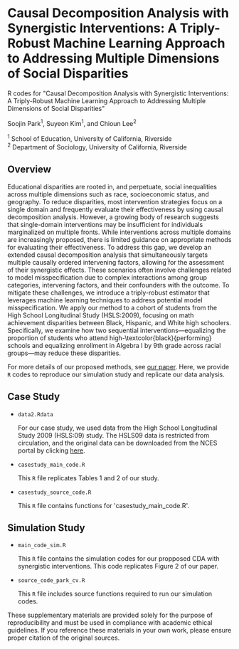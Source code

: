 # Causal Decomposition Analysis with Synergistic Interventions: A Triply-Robust Machine Learning Approach to Addressing Multiple Dimensions of Social Disparities
R codes for "Causal Decomposition Analysis with Synergistic Interventions: A Triply-Robust Machine Learning Approach to Addressing Multiple Dimensions of Social Disparities"

Soojin Park<sup>1</sup>, Suyeon Kim<sup>1</sup>, and Chioun Lee<sup>2</sup>

<sup>1</sup> School of Education, University of California, Riverside  
<sup>2</sup> Department of Sociology, University of California, Riverside


## Overview

Educational disparities are rooted in, and perpetuate, social inequalities across multiple dimensions such as race, socioeconomic status, and geography. To reduce disparities, most intervention strategies focus on a single domain and frequently evaluate their effectiveness by using causal decomposition analysis. However, a growing body of research suggests that single-domain interventions may be insufficient for individuals marginalized on multiple fronts. While interventions across multiple domains are increasingly proposed, there is limited guidance on appropriate methods for evaluating their effectiveness. To address this gap, we develop an extended causal decomposition analysis that simultaneously targets multiple causally ordered intervening factors, allowing for the assessment of their synergistic effects. These scenarios often involve challenges related to model misspecification due to complex interactions among group categories, intervening factors, and their confounders with the outcome. To mitigate these challenges, we introduce a triply-robust estimator that leverages machine learning techniques to address potential model misspecification. We apply our method to a cohort of students from the High School Longitudinal Study (HSLS:2009), focusing on math achievement disparities between Black, Hispanic, and White high schoolers. Specifically, we examine how two sequential interventions—equalizing the proportion of students who attend high-\textcolor{black}{performing} schools and equalizing enrollment in Algebra I by 9th grade across racial groups—may reduce these disparities. 

For more details of our proposed methods, see [our paper](http://arxiv.org/abs/2506.18994). 
Here, we provide `R` codes to reproduce our simulation study and replicate our data analysis. 

## Case Study

* `data2.Rdata` 
  
  For our case study, we used data from the High School Longitudinal Study 2009 (HSLS:09) study. The HSLS09 data is restricted from circulation, and the original data can be downloaded from the NCES portal by clicking [here]([https://nces.ed.gov/surveys/hsls09/hsls09_data.asp]). 

* `casestudy_main_code.R` 
 
   This `R` file replicates Tables 1 and 2 of our study.

* `casestudy_source_code.R` 
 
   This `R` file contains functions for 'casestudy_main_code.R'.

## Simulation Study

* `main_code_sim.R`  

   This `R` file contains the simulation codes for our propposed CDA with synergistic interventions. This code replicates Figure 2 of our paper.

* `source_code_park_cv.R` 
 
   This `R` file includes source functions required to run our simulation codes. 

These supplementary materials are provided solely for the purpose of reproducibility and must be used in compliance with academic ethical guidelines. If you reference these materials in your own work, please ensure proper citation of the original sources.

